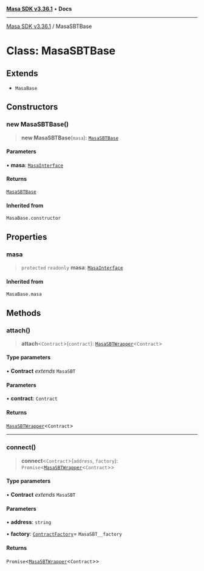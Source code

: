 [**Masa SDK v3.36.1**](../README.md) • **Docs**

***

[Masa SDK v3.36.1](../globals.md) / MasaSBTBase

# Class: MasaSBTBase

## Extends

- `MasaBase`

## Constructors

### new MasaSBTBase()

> **new MasaSBTBase**(`masa`): [`MasaSBTBase`](MasaSBTBase.md)

#### Parameters

• **masa**: [`MasaInterface`](../interfaces/MasaInterface.md)

#### Returns

[`MasaSBTBase`](MasaSBTBase.md)

#### Inherited from

`MasaBase.constructor`

## Properties

### masa

> `protected` `readonly` **masa**: [`MasaInterface`](../interfaces/MasaInterface.md)

#### Inherited from

`MasaBase.masa`

## Methods

### attach()

> **attach**\<`Contract`\>(`contract`): [`MasaSBTWrapper`](MasaSBTWrapper.md)\<`Contract`\>

#### Type parameters

• **Contract** *extends* `MasaSBT`

#### Parameters

• **contract**: `Contract`

#### Returns

[`MasaSBTWrapper`](MasaSBTWrapper.md)\<`Contract`\>

***

### connect()

> **connect**\<`Contract`\>(`address`, `factory`): `Promise`\<[`MasaSBTWrapper`](MasaSBTWrapper.md)\<`Contract`\>\>

#### Type parameters

• **Contract** *extends* `MasaSBT`

#### Parameters

• **address**: `string`

• **factory**: [`ContractFactory`](ContractFactory.md)= `MasaSBT__factory`

#### Returns

`Promise`\<[`MasaSBTWrapper`](MasaSBTWrapper.md)\<`Contract`\>\>
